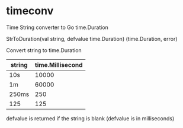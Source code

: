 # timeconv
Time String converter to Go time.Duration


StrToDuration(val string, defvalue time.Duration) (time.Duration, error) 

Convert string to time.Duration

| string | time.Millisecond |
|---|---|
| 10s | 10000 |
| 1m | 60000 |
| 250ms | 250 |
| 125 | 125 |

defvalue is returned if the string is blank (defvalue is in milliseconds)

